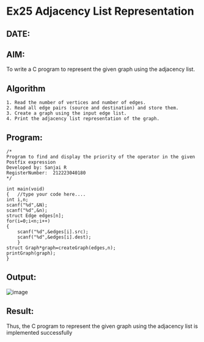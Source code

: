 # Ex25 Adjacency List Representation
## DATE:
## AIM:
To write a C program to represent the given graph using the adjacency list.

## Algorithm
```
1. Read the number of vertices and number of edges.
2. Read all edge pairs (source and destination) and store them.
3. Create a graph using the input edge list.
4. Print the adjacency list representation of the graph.
``` 

## Program:
```
/*
Program to find and display the priority of the operator in the given Postfix expression
Developed by: Sanjai R
RegisterNumber:  212223040180
*/
```
```
int main(void)
{   //type your code here....
int i,n;
scanf("%d",&N);
scanf("%d",&n);
struct Edge edges[n];
for(i=0;i<n;i++)
{
    scanf("%d",&edges[i].src);
    scanf("%d",&edges[i].dest);
    }
struct Graph*graph=createGraph(edges,n);
printGraph(graph);
}
```
## Output:
![image](https://github.com/user-attachments/assets/e99676e1-023b-4baf-a4f2-c03e2bc2b363)

## Result:
Thus, the C program to represent the given graph using the adjacency list is implemented successfully
